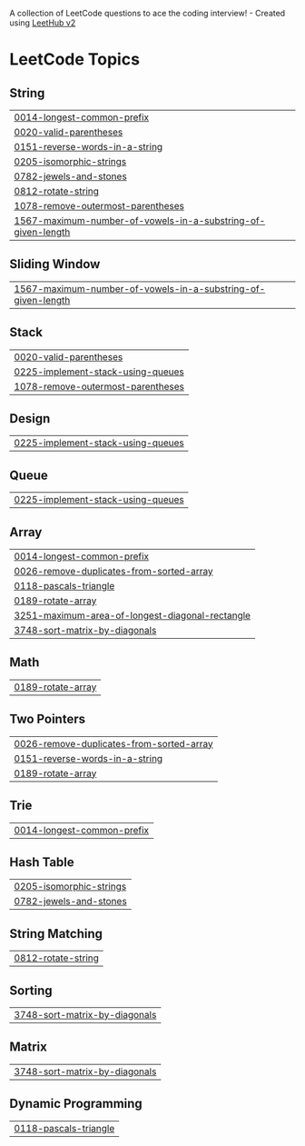 A collection of LeetCode questions to ace the coding interview! - Created using [LeetHub v2](https://github.com/arunbhardwaj/LeetHub-2.0)
<!---LeetCode Topics Start-->
# LeetCode Topics
## String
|  |
| ------- |
| [0014-longest-common-prefix](https://github.com/piyushmishra8008/DSA-Leetcode/tree/master/0014-longest-common-prefix) |
| [0020-valid-parentheses](https://github.com/piyushmishra8008/DSA-Leetcode/tree/master/0020-valid-parentheses) |
| [0151-reverse-words-in-a-string](https://github.com/piyushmishra8008/DSA-Leetcode/tree/master/0151-reverse-words-in-a-string) |
| [0205-isomorphic-strings](https://github.com/piyushmishra8008/DSA-Leetcode/tree/master/0205-isomorphic-strings) |
| [0782-jewels-and-stones](https://github.com/piyushmishra8008/DSA-Leetcode/tree/master/0782-jewels-and-stones) |
| [0812-rotate-string](https://github.com/piyushmishra8008/DSA-Leetcode/tree/master/0812-rotate-string) |
| [1078-remove-outermost-parentheses](https://github.com/piyushmishra8008/DSA-Leetcode/tree/master/1078-remove-outermost-parentheses) |
| [1567-maximum-number-of-vowels-in-a-substring-of-given-length](https://github.com/piyushmishra8008/DSA-Leetcode/tree/master/1567-maximum-number-of-vowels-in-a-substring-of-given-length) |
## Sliding Window
|  |
| ------- |
| [1567-maximum-number-of-vowels-in-a-substring-of-given-length](https://github.com/piyushmishra8008/DSA-Leetcode/tree/master/1567-maximum-number-of-vowels-in-a-substring-of-given-length) |
## Stack
|  |
| ------- |
| [0020-valid-parentheses](https://github.com/piyushmishra8008/DSA-Leetcode/tree/master/0020-valid-parentheses) |
| [0225-implement-stack-using-queues](https://github.com/piyushmishra8008/DSA-Leetcode/tree/master/0225-implement-stack-using-queues) |
| [1078-remove-outermost-parentheses](https://github.com/piyushmishra8008/DSA-Leetcode/tree/master/1078-remove-outermost-parentheses) |
## Design
|  |
| ------- |
| [0225-implement-stack-using-queues](https://github.com/piyushmishra8008/DSA-Leetcode/tree/master/0225-implement-stack-using-queues) |
## Queue
|  |
| ------- |
| [0225-implement-stack-using-queues](https://github.com/piyushmishra8008/DSA-Leetcode/tree/master/0225-implement-stack-using-queues) |
## Array
|  |
| ------- |
| [0014-longest-common-prefix](https://github.com/piyushmishra8008/DSA-Leetcode/tree/master/0014-longest-common-prefix) |
| [0026-remove-duplicates-from-sorted-array](https://github.com/piyushmishra8008/DSA-Leetcode/tree/master/0026-remove-duplicates-from-sorted-array) |
| [0118-pascals-triangle](https://github.com/piyushmishra8008/DSA-Leetcode/tree/master/0118-pascals-triangle) |
| [0189-rotate-array](https://github.com/piyushmishra8008/DSA-Leetcode/tree/master/0189-rotate-array) |
| [3251-maximum-area-of-longest-diagonal-rectangle](https://github.com/piyushmishra8008/DSA-Leetcode/tree/master/3251-maximum-area-of-longest-diagonal-rectangle) |
| [3748-sort-matrix-by-diagonals](https://github.com/piyushmishra8008/DSA-Leetcode/tree/master/3748-sort-matrix-by-diagonals) |
## Math
|  |
| ------- |
| [0189-rotate-array](https://github.com/piyushmishra8008/DSA-Leetcode/tree/master/0189-rotate-array) |
## Two Pointers
|  |
| ------- |
| [0026-remove-duplicates-from-sorted-array](https://github.com/piyushmishra8008/DSA-Leetcode/tree/master/0026-remove-duplicates-from-sorted-array) |
| [0151-reverse-words-in-a-string](https://github.com/piyushmishra8008/DSA-Leetcode/tree/master/0151-reverse-words-in-a-string) |
| [0189-rotate-array](https://github.com/piyushmishra8008/DSA-Leetcode/tree/master/0189-rotate-array) |
## Trie
|  |
| ------- |
| [0014-longest-common-prefix](https://github.com/piyushmishra8008/DSA-Leetcode/tree/master/0014-longest-common-prefix) |
## Hash Table
|  |
| ------- |
| [0205-isomorphic-strings](https://github.com/piyushmishra8008/DSA-Leetcode/tree/master/0205-isomorphic-strings) |
| [0782-jewels-and-stones](https://github.com/piyushmishra8008/DSA-Leetcode/tree/master/0782-jewels-and-stones) |
## String Matching
|  |
| ------- |
| [0812-rotate-string](https://github.com/piyushmishra8008/DSA-Leetcode/tree/master/0812-rotate-string) |
## Sorting
|  |
| ------- |
| [3748-sort-matrix-by-diagonals](https://github.com/piyushmishra8008/DSA-Leetcode/tree/master/3748-sort-matrix-by-diagonals) |
## Matrix
|  |
| ------- |
| [3748-sort-matrix-by-diagonals](https://github.com/piyushmishra8008/DSA-Leetcode/tree/master/3748-sort-matrix-by-diagonals) |
## Dynamic Programming
|  |
| ------- |
| [0118-pascals-triangle](https://github.com/piyushmishra8008/DSA-Leetcode/tree/master/0118-pascals-triangle) |
<!---LeetCode Topics End-->